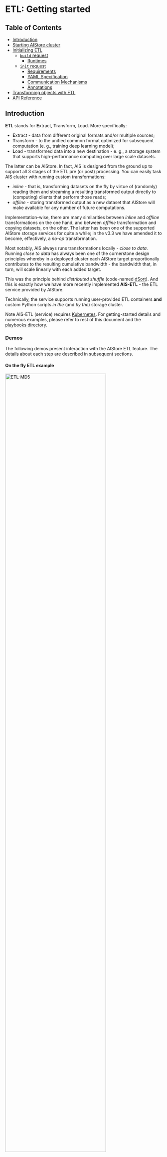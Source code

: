 # ETL: Getting started 

## Table of Contents

- [Introduction](#introduction)
- [Starting AIStore cluster](#starting-aistore-cluster)
- [Initializing ETL](#defining-and-initializing-etl)
    - [`build` request](#build-request)
        - [Runtimes](#runtimes)
    - [`init` request](#init-request)
        - [Requirements](#requirements)
        - [YAML Specification](#specification-yaml-file)
        - [Communication Mechanisms](#communication-mechanisms)
        - [Annotations](#annotations)
- [Transforming objects with ETL](#transforming-objects-with-created-etl)
- [API Reference](#api-reference)

## Introduction

**ETL** stands for **E**xtract, **T**ransform, **L**oad. More specifically:

* **E**xtract - data from different original formats and/or multiple sources;
* **T**ransform - to the unified common format optimized for subsequent computation (e. g., training deep learning model);
* **L**oad - transformed data into a new destination - e. g., a storage system that supports high-performance computing over large scale datasets.

The latter can be AIStore. In fact, AIS is designed from the ground up to support all 3 stages of the ETL pre (or post) processing. You can easily task AIS cluster with running custom transformations:

* *inline* - that is, transforming datasets on the fly by virtue of (randomly) reading them and streaming a resulting transformed output directly to (computing) clients that perform those reads;
* *offline* - storing transformed output as a new dataset that AIStore will make available for any number of future computations.

Implementation-wise, there are many similarities between *inline* and *offline* transformations on the one hand, and between *offline* transformation and copying datasets, on the other. The latter has been one of the supported AIStore storage services for quite a while; in the v3.3 we have amended it to become, effectively, a *no-op* transformation.

Most notably, AIS always runs transformations locally - *close to data*. Running *close to data* has always been one of the cornerstone design principles whereby in a deployed cluster each AIStore target proportionally contributes to the resulting cumulative bandwidth - the bandwidth that, in turn, will scale linearly with each added target.

This was the principle behind *distributed shuffle* (code-named [dSort](/dsort/README.md)). And this is exactly how we have more recently implemented **AIS-ETL** - the ETL service provided by AIStore.

Technically, the service supports running user-provided ETL containers **and** custom Python scripts *in the* (and *by the*) storage cluster.

Note AIS-ETL (service) requires [Kubernetes](https://kubernetes.io). For getting-started details and numerous examples, please refer to rest of this document and the [playbooks directory](/docs/playbooks/etl).

### Demos

The following demos present interaction with the AIStore ETL feature.
The details about each step are described in subsequent sections.

#### On the fly ETL example

<img src="/docs/images/etl-md5.gif" alt="ETL-MD5" width="80%">

The example above uses [AIS CLI](/cmd/cli/README.md) to:
1. **Create** a new AIS bucket

2. **PUT** an object into this bucket

3. **Init** ETL container that performs simple MD5 computation.

   > Both the container itself and its [YAML specification]((https://raw.githubusercontent.com/NVIDIA/ais-etl/master/transformers/md5/pod.yaml) below are included primarily for illustration purposes.

   * [MD5 ETL YAML](https://raw.githubusercontent.com/NVIDIA/ais-etl/master/transformers/md5/pod.yaml)

4. **Transform** the object on the fly via custom ETL - the "transformation" in this case boils down to computing the object's MD5.

5. **Compare** the output with locally computed MD5.

#### Offline ETL example

<img src="/docs/images/etl-imagenet.gif" alt="ETL-ImageNet" width="80%">

The example above uses [AIS CLI](/cmd/cli/README.md) to:
1. **Create** a new AIS bucket

2. **PUT** multiple TAR files containing ImageNet images into the created bucket

3. **Init** ETL container, based only on a simple python function

4. **Transform** offline each TAR from the source bucket by standardizing images from the TAR and putting results in a destination bucket

5. **Verify** the transformation output by downloading one of the transformed TARs and checking its content.

## Starting AIStore cluster

> If you already have running AIStore cluster deployed on Kubernetes, skip this section and go to [Initialize ETL section](#defining-and-initializing-etl).

To deploy ETL-ready AIStore cluster, please refer to [AIStore Getting Started readme](/docs/getting_started.md).
Please note that you have to choose one of the Kubernetes deployment types.
If you don't have the hardware to run a cluster on, try [AIStore on the cloud](/docs/getting_started.md#on-cloud-deployment) deployment.

> During the AIStore on Kubernetes deployment, `HOSTNAME` environment variable, set by Kubernetes, should not be overwritten.
> Target uses it to discover its Pod name.

To verify that your deployment is set up correctly, run the following [CLI](/cmd/cli/README.md) command:
```console
$ ais etl ls
```

If there is no error, just an empty response, it means that your AIStore cluster is ready for ETL.

## Defining and initializing ETL

This section is going to describe how to define and initialize custom ETL transformations in the AIStore cluster.

Deploying ETL consists of the following steps:
1. To start distributed ETL processing, a user either:
   * needs to send transform function in [**build** request](#build-request) to the AIStore endpoint, or
   * needs to send documented [**init** request](#init-request) to the AIStore endpoint.

     >  The request carries YAML spec and ultimately triggers creating [Kubernetes Pods](https://kubernetes.io/docs/concepts/workloads/pods/pod/) that run the user's ETL logic inside.
2. Upon receiving **build**/**init** request, AIS proxy broadcasts the request to all AIS targets in the cluster.
3. When a target receives **build**/**init**, it starts the container **locally** on the target's machine (aka [Kubernetes Node](https://kubernetes.io/docs/concepts/architecture/nodes/)).

### `build` request

You can write your own custom `transform` function (see example below) that takes input object bytes as a parameter and returns output bytes (the transformed object's content).
You can then use the `build` request to execute this `transform` on the entire distributed dataset.

In effect, a user can skip the entire step of writing your own Dockerfile and building a custom ETL container - the `build` capability allows the user to skip this step entirely.

> If you are familiar with [FasS](https://en.wikipedia.org/wiki/Function_as_a_service), then you probably will find this type of ETL initialization the most intuitive.

#### Runtimes

AIS-ETL provides several *runtimes* out of the box.
Each *runtime* determines the programming language of your custom `transform` function, the set of pre-installed packages and tools that your `transform` can utilize.

Currently, the following runtimes are supported:

| Name | Description |
| --- | --- |
| `python2` | `python:2.7.18` is used to run the code. |
| `python3` | `python:3.8.5` is used to run the code. |

More *runtimes* will be added in the future, with the plans to support the most popular ETL toolchains.
Still, since the number of supported  *runtimes* will always remain somewhat limited, there's always the second way: build your own ETL container and deploy it via [`init` request](#init-request).

### `init` request

`Init` request covers all, even the most sophisticated, cases of ETL initialization.
It allows running any Docker image that implements certain requirements on communication with the cluster. 
The 'init' request requires writing a Pod specification following specification requirements.

#### Requirements

Custom ETL container is expected to satisfy the following requirements:

1. Start a web server that supports at least one of the listed [communication mechanisms](#communication-mechanisms).
2. The server can listen on any port, but the port must be specified in Pod spec with `containerPort` - the cluster
 must know how to contact the Pod.
3. AIS target(s) may send requests in parallel to the web server inside the ETL container - any synchronization, therefore, must be done on the server-side.

#### Specification YAML file

Specification of an ETL should be in the form of a YAML file.
It is required to follow the Kubernetes [Pod template format](https://kubernetes.io/docs/concepts/workloads/pods/#pod-templates)
and contain all necessary fields to start the Pod.

##### Required or additional fields

| Path | Required | Description | Default |
| --- | --- | --- | --- |
| `metadata.annotations.communication_type` | `false` | [Communication type](#communication-mechanisms) of an ETL. | `hpush://` |
| `metadata.annotations.wait_timeout` | `false` | Timeout on ETL Pods starting on target machines. See [annotations](#annotations) | infinity |
| `spec.containers` | `true` | Containers running inside a Pod, exactly one required. | - |
| `spec.containers[0].image` | `true` | Docker image of ETL container. | - |
| `spec.containers[0].ports` | `true` | Ports exposed by a container, at least one expected. | - |
| `spec.containers[0].ports[0].Name` | `true` | Name of the first Pod should be `default`. | - |
| `spec.containers[0].ports[0].containerPort` | `true` | Port which a cluster will contact containers on. | - |
| `spec.containers[0].readinessProbe` | `true` | ReadinessProbe of a container. | - |
| `spec.containers[0].readinessProbe.timeoutSeconds` | `false` | Timeout for a readiness probe in seconds. | `5` |
| `spec.containers[0].readinessProbe.periodSeconds` | `false` | Period between readiness probe requests in seconds. | `10` |
| `spec.containers[0].readinessProbe.httpGet.Path` | `true` | Path for HTTP readiness probes. | - |
| `spec.containers[0].readinessProbe.httpGet.Port` | `true` | Port for HTTP readiness probes. Required `default`. | - |

##### Forbidden fields

| Path | Reason |
| --- | --- |
| `spec.affinity.nodeAffinity` | Used by AIStore to colocate ETL containers with targets. |
| `spec.affinity.nodeAntiAffinity` | Used by AIStore to require single ETL at a time. |

#### Communication Mechanisms

AIS currently supports 3 (three) distinct target ⇔ container communication mechanisms to facilitate the fly or offline transformation.
User can choose and specify (via YAML spec) any of the following:

| Name | Value | Description |
|---|---|---|
| **post** | `hpush://` | A target issues a POST request to its ETL container with the body containing the requested object. After finishing the request, the target forwards the response from the ETL container to the user. |
| **reverse proxy** | `hrev://` | A target uses a [reverse proxy](https://en.wikipedia.org/wiki/Reverse_proxy) to send (GET) request to cluster using ETL container. ETL container should make GET request to a target, transform bytes, and return the result to the target. |
| **redirect** | `hpull://` | A target uses [HTTP redirect](https://developer.mozilla.org/en-US/docs/Web/HTTP/Redirections) to send (GET) request to cluster using ETL container. ETL container should make a GET request to the target, transform bytes, and return it to a user. |

#### Annotations

The target communicates with a Pod defined in the Pod specification under `communication_type` key:
```yaml
apiVersion: v1
kind: Pod
metadata:
  name: transformer-name
  annotations:
    communication_type: value
(...)
```

The specification can include `wait_timeout`.
It states how long a target should wait for an ETL container to transition into the `Ready` state.
If the timeout is exceeded, the initialization of the ETL container is considered failed.
```yaml
apiVersion: v1
kind: Pod
metadata:
  name: etl-container-name
  annotations:
    wait_timeout: 2m
(...)
```

> ETL container will have `AIS_TARGET_URL` environment variable set to the URL of its corresponding target.
> To make a request for a given object it is required to add `<bucket-name>/<object-name>` to `AIS_TARGET_URL`, eg. `requests.get(env("AIS_TARGET_URL") + "/" + bucket_name + "/" + object_name)`.

## Transforming objects with created ETL

AIStore supports an on-line transformation of single objects and an offline transformation of the whole buckets.

There are two ways to run ETL transformations:
- HTTP RESTful API described in [API Reference section](#api-reference) of this document,
- [ETL CLI](/cmd/cli/resources/etl.md),
- [AIS Loader](/bench/aisloader/README.md).

## API Reference

This section describes how to interact with ETLs via RESTful API.

> `G` - denotes a (`hostname:port`) address of a **gateway** (any gateway in a given AIS cluster)

| Operation | Description | HTTP action | Example |
| --- | --- | --- | --- |
| Init ETL | Inits ETL based on `spec.yaml`. Returns `ETL_ID`. | POST /v1/etl/init | `curl -X POST 'http://G/v1/etl/init' -T spec.yaml` |
| Build ETL | Builds and initializes ETL based on the provided source code. Returns `ETL_ID`. | POST /v1/etl/build | `curl -X POST 'http://G/v1/etl/build' '{"code": "...", "dependencies": "...", "runtime": "python3"}'` |
| List ETLs | Lists all running ETLs. | GET /v1/etl/list | `curl -L -X GET 'http://G/v1/etl/list'` |
| Transform object | Transforms an object based on ETL with `ETL_ID`. | GET /v1/objects/<bucket>/<objname>?uuid=ETL_ID | `curl -L -X GET 'http://G/v1/objects/shards/shard01.tar?uuid=ETL_ID' -o transformed_shard01.tar` |
| Transform bucket | Transforms all objects in a bucket and puts them to destination bucket. | POST {"action": "etlbck"} /v1/buckets/from-name | `curl -i -X POST -H 'Content-Type: application/json' -d '{"action": "etlbck", "name": "to-name", "value":{"ext":"destext", "prefix":"prefix", "suffix": "suffix"}}' 'http://G/v1/buckets/from-name'` |
| Dry run transform bucket | Accumulates in xaction stats how many objects and bytes would be created, without actually doing it. | POST {"action": "etlbck"} /v1/buckets/from-name | `curl -i -X POST -H 'Content-Type: application/json' -d '{"action": "etlbck", "name": "to-name", "value":{"ext":"destext", "dry_run": true}}' 'http://G/v1/buckets/from-name'` |
| Stop ETL | Stops ETL with given `ETL_ID`. | DELETE /v1/etl/stop/ETL_ID | `curl -X DELETE 'http://G/v1/etl/stop/ETL_ID'` |
